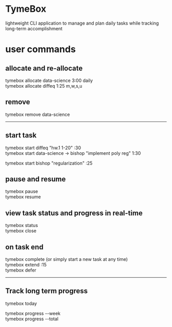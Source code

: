 # TymeBox
lightweight CLI application to manage and plan daily tasks while tracking long-term accomplishment


# user commands 

## allocate and re-allocate 
tymebox allocate data-science 3:00 daily   
tymebox allocate diffeq 1:25 m,w,s,u    

## remove 
tymebox remove data-science    

-----------------------------------------------------------

## start task
tymebox start diffeq "hw.1 1-20" :30  
tymebox start data-science -> bishop "implement poly reg" 1:30  
  
tymebox start bishop "regularization" :25     

## pause and resume
tymebox pause  
tymebox resume   

## view task status and progress in real-time
tymebox status  
tymebox close  

## on task end
tymebox complete  (or simply start a new task at any time)  
tymebox extend :15  
tymebox defer    

-----------------------------------------------------------

## Track long term progress
tymebox today  
  
tymebox progress --week  
tymebox progress --total  


